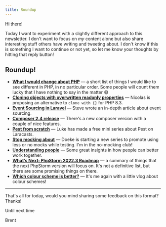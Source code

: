 ```yaml
---
title: Roundup
---
```


Hi there! 

Today I want to experiment with a slightly different approach to this newsletter. I don't want to focus on _my_ content alone but also share interesting stuff others have writing and tweeting about. I don't know if this is something I want to continue or not yet, so let me know your thoughts by hitting that reply button!

## Roundup!

- **[What I would change about PHP](https://stitcher.io/blog/php-reimagined-part-2)** — a short list of things I would like to see different in PHP, in no particular order. Some people will count them lucky that I have nothing to say in the matter 😅
- **[Cloning objects with overwritten readonly properties](https://twitter.com/nicolasgrekas/status/1562329055453642752)** — Nicolas is proposing an alternative to `clone with {}` for PHP 8.3.  
- **[Event Sourcing in Laravel](https://aggregate.stitcher.io/post/b6836dc4-6f14-4cc7-9982-3ce82e8ed602)** — Steve wrote an in-depth article about event sourcing.
- **[Composer 2.4 release](https://aggregate.stitcher.io/post/5f545908-2d6f-4bd3-ae8a-e03f6c90788a)** — There's a new composer version with a couple of nice features.
- **[Pest from scratch](https://twitter.com/laracasts/status/1561765256153780225)** — Luke has made a free mini series about Pest on Laracasts.
- **[Stop mocking about](https://aggregate.stitcher.io/post/a4fb0e13-0152-42ad-a928-d9e7b619b67f)** — Doeke is starting a new series to promote using less or no mocks while testing. I'm in the no-mocking club! 
- **[Understanding people](https://aggregate.stitcher.io/post/2daed293-2ce5-46e8-b8ca-df02a3352b13)** — Some great insights in how people can better work together.
- **[What’s Next: PhpStorm 2022.3 Roadmap](https://aggregate.stitcher.io/post/aa2b9916-1c7f-45b3-8089-3435691813a0)** — a summary of things that the next PhpStorm version will focus on. It's not a definitive list, but there are some promising things on there.
- **[Which colour scheme is better?](https://www.youtube.com/watch?v=mu0HJ0_kprc&ab_channel=BrentOnPHP)** — It's me again with a little vlog about colour schemes! 

---

That's all for today, would you mind sharing some feedback on this format? Thanks!

Until next time

Brent

